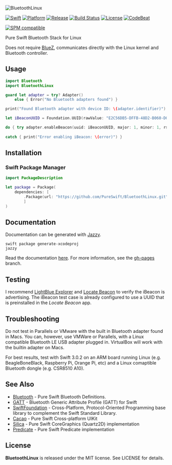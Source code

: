 ![BluetoothLinux](https://github.com/PureSwift/BluetoothLinux/raw/master/Assets/PureSwiftBluetoothLinux.png)

[![Swift][swift-badge]][swift-url]
[![Platform][platform-badge]][platform-url]
[![Release][release-badge]][release-url]
[![Build Status][build-status-badge]][build-status-url]
[![License][mit-badge]][mit-url]
[![CodeBeat][codebeat-badge]][codebeat-url]

[![SPM compatible][spm-badge]][spm-url]

Pure Swift Bluetooth Stack for Linux

Does not require [BlueZ](https://www.bluez.org), communicates directly with the Linux kernel and Bluetooth controller. 

## Usage

```swift
import Bluetooth
import BluetoothLinux

guard let adapter = try? Adapter()
    else { Error("No Bluetooth adapters found") }

print("Found Bluetooth adapter with device ID: \(adapter.identifier)")

let iBeaconUUID = Foundation.UUID(rawValue: "E2C56DB5-DFFB-48D2-B060-D0F5A71096E0")!

do { try adapter.enableBeacon(uuid: iBeaconUUID, major: 1, minor: 1, rssi: -29) }
    
catch { print("Error enabling iBeacon: \(error)") }
```

## Installation

### Swift Package Manager

```swift
import PackageDescription

let package = Package(
    dependencies: [
        .Package(url: "https://github.com/PureSwift/BluetoothLinux.git", majorVersion: 2)
        ]
)
```

## Documentation

Documentation can be generated with [Jazzy](https://github.com/realm/jazzy).

```
swift package generate-xcodeproj
jazzy
```

Read the documentation [here](http://pureswift.github.io/BluetoothLinux/docs/). For more information, see the [gh-pages](https://github.com/PureSwift/BluetoothLinux/tree/gh-pages) branch.

## Testing

I recommend [LightBlue Explorer](https://itunes.apple.com/us/app/lightblue-explorer-bluetooth/id557428110?mt=8) and [Locate Beacon](https://itunes.apple.com/us/app/locate-beacon/id738709014?mt=8) to verify the iBeacon is advertising. The iBeacon test case is already configured to use a UUID that is preinstalled in the *Locate Beacon* app.

## Troubleshooting

Do not test in Parallels or VMware with the built in Bluetooth adapter found in Macs. You can, however, use VMWare or Parallels, with a Linux compatible Bluetooth LE USB adapter plugged in. VirtualBox will work with the builtin adapter on Macs.

For best results, test with Swift 3.0.2 on an ARM board running Linux (e.g. BeagleBoneBlack, Raspberry Pi, Orange Pi, etc) and a Linux comaptible Bluetooth dongle (e.g. CSR8510 A10).

## See Also

- [Bluetooth](https://github.com/PureSwift/Bluetooth) - Pure Swift Bluetooth Definitions.
- [GATT](https://github.com/PureSwift/GATT) - Bluetooth Generic Attribute Profile (GATT) for Swift
- [SwiftFoundation](https://github.com/PureSwift/SwiftFoundation) - Cross-Platform, Protocol-Oriented Programming base library to complement the Swift Standard Library.
- [Cacao](https://github.com/PureSwift/Cacao) - Pure Swift Cross-platform UIKit
- [Silica](https://github.com/PureSwift/Silica) - Pure Swift CoreGraphics (Quartz2D) implementation
- [Predicate](https://github.com/PureSwift/Predicate) - Pure Swift Predicate implementation 

License
-------

**BluetoothLinux** is released under the MIT license. See LICENSE for details.

[swift-badge]: https://img.shields.io/badge/Swift-3.2-orange.svg?style=flat
[swift-url]: https://swift.org
[platform-badge]: https://img.shields.io/badge/platform-linux-lightgrey.svg
[platform-url]: https://swift.org
[mit-badge]: https://img.shields.io/badge/License-MIT-blue.svg?style=flat
[mit-url]: https://tldrlegal.com/license/mit-license
[build-status-badge]: https://travis-ci.org/PureSwift/BluetoothLinux.svg?branch=master
[build-status-url]: https://travis-ci.org/PureSwift/BluetoothLinux
[release-badge]: https://img.shields.io/github/release/PureSwift/BluetoothLinux.svg
[release-url]: https://github.com/PureSwift/BluetoothLinux/releases
[spm-badge]: https://img.shields.io/badge/SPM-compatible-4BC51D.svg?style=flat
[spm-url]: https://github.com/apple/swift-package-manager
[carthage-badge]: https://img.shields.io/badge/Carthage-compatible-4BC51D.svg?style=flat
[carthage-url]: https://github.com/Carthage/Carthage
[codebeat-badge]: https://codebeat.co/badges/3eaf4fc3-6514-4f2d-83d5-ffd879f319d2
[codebeat-url]: https://codebeat.co/projects/github-com-pureswift-bluetoothlinux-master
